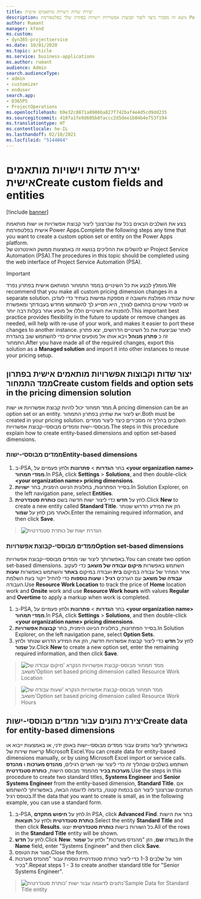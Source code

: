```yaml
---
title: יצירת שדות וישויות מותאמים אישית
description: נושא זה מסביר כיצד ליצור קבוצות אפשרויות וישויות בפתרון שלך בפלטפורמת Power Apps.
author: Rumant
manager: kfend
ms.custom:
- dyn365-projectservice
ms.date: 10/01/2020
ms.topic: article
ms.service: business-applications
ms.author: rumant
audience: Admin
search.audienceType:
- admin
- customizer
- enduser
search.app:
- D365PS
- ProjectOperations
ms.openlocfilehash: b9e32c8871a8986ba827f742baf4e4d5cd9dd235
ms.sourcegitcommit: 418fa1fe9d605b8faccc2d5dee1b04b4e753f194
ms.translationtype: HT
ms.contentlocale: he-IL
ms.lasthandoff: 02/10/2021
ms.locfileid: "5144864"
---
```

# <a name="create-custom-fields-and-entities"></a><span data-ttu-id="2179a-103">יצירת שדות וישויות מותאמים אישית</span><span class="sxs-lookup"><span data-stu-id="2179a-103">Create custom fields and entities</span></span> 

[!include [banner](../includes/psa-now-project-operations.md)]

<span data-ttu-id="2179a-104">בצע את השלבים הבאים בכל עת שברצונך ליצור קבוצת אפשרויות או ישות מותאמת אישית בפלטפורמת Power Apps.</span><span class="sxs-lookup"><span data-stu-id="2179a-104">Complete the following steps any time that you want to create a custom option set or entity on the Power Apps platform.</span></span>  
<span data-ttu-id="2179a-105">יש להשלים את ההליכים בנושא זה באמצעות ממשק האינטרנט של Project Service Automation‏ (PSA).</span><span class="sxs-lookup"><span data-stu-id="2179a-105">The procedures in this topic should be completed using the web interface of Project Service Automation (PSA).</span></span>

> [!IMPORTANT]
> <span data-ttu-id="2179a-106">מומלץ לבצע את כל השינויים בממד התמחור המותאם אישית בפתרון נפרד.</span><span class="sxs-lookup"><span data-stu-id="2179a-106">We recommend that you make all custom pricing dimension changes in a separate solution.</span></span> <span data-ttu-id="2179a-107">שיטת עבודה מומלצת וחשובה זו מספקת גמישות בעתיד כדי לעדכן או להסיר שינויים בהתאם לצורך, היא תסייע לך להשתמש מחדש בעבודתך ומאפשרת להפנות את השינויים הללו אל מופע אחר בקלות רבה יותר.</span><span class="sxs-lookup"><span data-stu-id="2179a-107">This important best practice provides flexibility in the future to update or remove changes as needed, will help with re-use of your work, and makes it easier to port these changes to another instance.</span></span> <span data-ttu-id="2179a-108">לאחר שביצעת את כל השינויים הדרושים, יצא פתרון זה כ **פתרון מנוהל** ויבא אותו אל מופעים אחרים כדי להשתמש שוב בהגדרת התמחור.</span><span class="sxs-lookup"><span data-stu-id="2179a-108">After you have made all of the required changes, export this solution as a **Managed solution** and import it into other instances to reuse your pricing setup.</span></span>

  
## <a name="create-custom-fields-and-option-sets-in-the-pricing-dimension-solution"></a><span data-ttu-id="2179a-109">יצור שדות וקבוצות אפשרויות מותאמים אישית בפתרון ממד התמחור</span><span class="sxs-lookup"><span data-stu-id="2179a-109">Create custom fields and option sets in the pricing dimension solution</span></span>

<span data-ttu-id="2179a-110">ממד תמחור יכול להיות קבוצת אפשרויות או ישות.</span><span class="sxs-lookup"><span data-stu-id="2179a-110">A pricing dimension can be an option set or an entity.</span></span> <span data-ttu-id="2179a-111">יש ליצור את שתיהן בפתרון התמחור.</span><span class="sxs-lookup"><span data-stu-id="2179a-111">Both must be created in your pricing solution.</span></span> <span data-ttu-id="2179a-112">השלבים בהליך זה מסבירים כיצד ליצור ממדים מבוססי-ישות וממדים מבוססי-קבוצת אפשרויות.</span><span class="sxs-lookup"><span data-stu-id="2179a-112">The steps in this procedure explain how to create entity-based dimensions and option set-based dimensions.</span></span>

### <a name="entity-based-dimensions"></a><span data-ttu-id="2179a-113">ממדים מבוססי-ישות</span><span class="sxs-lookup"><span data-stu-id="2179a-113">Entity-based dimensions</span></span>

1. <span data-ttu-id="2179a-114">ב-PSA, בחר **הגדרות** > **פתרונות** ולחץ פעמיים על **\<your organization name> ממדי תמחור**.</span><span class="sxs-lookup"><span data-stu-id="2179a-114">In PSA, click **Settings** > **Solutions**, and then double-click **\<your organization name> pricing dimensions**.</span></span>
2. <span data-ttu-id="2179a-115">בסייר הפתרונות, בחלונית הניווט הימנית, בחר **ישויות**.</span><span class="sxs-lookup"><span data-stu-id="2179a-115">In Solution Explorer, on the left navigation pane, select **Entities**.</span></span>
3. <span data-ttu-id="2179a-116">לחץ על **חדש** כדי ליצור ישות חדשה בשם **כותרת סטנדרטית**.</span><span class="sxs-lookup"><span data-stu-id="2179a-116">Click **New** to create a new entity called **Standard Title**.</span></span> <span data-ttu-id="2179a-117">הזן את המידע הדרוש שנותר ולאחר מכן לחץ על **שמור**.</span><span class="sxs-lookup"><span data-stu-id="2179a-117">Enter the remaining required information, and then click **Save**.</span></span>

> ![הגדרת ישות של כותרת סטנדרטית](media/Standard-Title-entity-definition.png)


### <a name="option-set-based-dimensions"></a><span data-ttu-id="2179a-119">ממדים מבוססי-קבוצת אפשרויות</span><span class="sxs-lookup"><span data-stu-id="2179a-119">Option set-based dimensions</span></span> 
<span data-ttu-id="2179a-120">באפשרותך ליצור שני ממדים מבוססי-קבוצת אפשרויות.</span><span class="sxs-lookup"><span data-stu-id="2179a-120">You can create two option set-based dimensions.</span></span> <span data-ttu-id="2179a-121">השתמש באפשרות **מיקום עבודה של משאב** כדי לעקוב אחר המחיר של עבודה במיקום **בית** ועבודה במיקום **באתר** והשתמש באפשרות **שעות עבודה של משאב** עם הערכים **רגיל** ו **שעות נוספות** כדי להחיל ייקור בעת השלמת העבודה.</span><span class="sxs-lookup"><span data-stu-id="2179a-121">Use **Resource Work Location** to track the price of **Home** location work and **Onsite** work and use **Resource Work hours** with values **Regular** and **Overtime** to apply a markup when work is completed.</span></span>


1. <span data-ttu-id="2179a-122">ב-PSA, בחר **הגדרות** > **פתרונות** ולחץ פעמיים על **\<your organization name> ממדי תמחור**.</span><span class="sxs-lookup"><span data-stu-id="2179a-122">In PSA, click **Settings** > **Solutions**, and then double-click  **\<your organization name> pricing dimensions**.</span></span> 
2. <span data-ttu-id="2179a-123">בסייר הפתרונות, בחלונית הניווט הימנית, בחר **קבוצות אפשרויות**.</span><span class="sxs-lookup"><span data-stu-id="2179a-123">In Solution Explorer, on the left navigation pane, select  **Option Sets**.</span></span> 
3. <span data-ttu-id="2179a-124">לחץ על **חדש** כדי ליצור קבוצת אפשרויות חדשה, הזן את המידע הדרוש שנותר ולחץ על **שמור**.</span><span class="sxs-lookup"><span data-stu-id="2179a-124">Click **New** to create a new option set, enter the remaining required information, and then click **Save**.</span></span>

> ![<span data-ttu-id="2179a-125">ממד תמחור מבוסס-קבוצת אפשרויות הנקרא 'מיקום עבודה של משאב'</span><span class="sxs-lookup"><span data-stu-id="2179a-125">Option set based pricing dimension called Resource Work Location</span></span> ](media/Option-set-PD-called-Resource-Work-Location.png)

> ![<span data-ttu-id="2179a-126">ממד תמחור מבוסס-קבוצת אפשרויות הנקרא 'שעות עבודה של משאב'</span><span class="sxs-lookup"><span data-stu-id="2179a-126">Option set based pricing dimension called Resource Work Hours</span></span> ](media/Option-set-PD-called-Resource-Work-Hours.PNG)


## <a name="create-data-for-entity-based-dimensions"></a><span data-ttu-id="2179a-127">יצירת נתונים עבור ממדים מבוססי-ישות</span><span class="sxs-lookup"><span data-stu-id="2179a-127">Create data for entity-based dimensions</span></span>

<span data-ttu-id="2179a-128">באפשרותך ליצור נתונים עבור ממדים מבוססי-ישות באופן ידני, או באמצעות ייבוא או קריאות שירות של Microsoft Excel.</span><span class="sxs-lookup"><span data-stu-id="2179a-128">You can create data for entity-based dimensions manually, or by using Microsoft Excel import or service calls.</span></span> <span data-ttu-id="2179a-129">השתמש בשלבים שבהליך זה כדי ליצור שני תארים רגילים, **מהנדס מערכות** ו **מהנדס מערכות בכיר** מהממד מבוסס הישות, **כותרת סטנדרטית**.</span><span class="sxs-lookup"><span data-stu-id="2179a-129">Use the steps in this procedure to create two standard titles, **Systems Engineer** and **Senior Systems Engineer** from the entity-based dimension, **Standard Title**.</span></span> <span data-ttu-id="2179a-130">אם הנתונים שברצונך ליצור הם בכמות קטנה, בדומה לדוגמה הבאה, באפשרותך להשתמש בטופס רגיל.</span><span class="sxs-lookup"><span data-stu-id="2179a-130">If the data that you want to create is small, as in the following example, you can use a standard form.</span></span>

1. <span data-ttu-id="2179a-131">ב-PSA, לחץ על **חיפוש מתקדם**.</span><span class="sxs-lookup"><span data-stu-id="2179a-131">In PSA, click **Advanced Find**.</span></span> <span data-ttu-id="2179a-132">בחר את הישות **כותרת סטנדרטית** ולחץ על **תוצאות**.</span><span class="sxs-lookup"><span data-stu-id="2179a-132">Select the entity **Standard Title** and then click **Results**.</span></span> <span data-ttu-id="2179a-133">כל השורות בישות **כותרת סטנדרטית** יוצגו.</span><span class="sxs-lookup"><span data-stu-id="2179a-133">All of the rows in the **Standard Title** entity will be shown.</span></span>
2. <span data-ttu-id="2179a-134">לחץ על **חדש**.</span><span class="sxs-lookup"><span data-stu-id="2179a-134">Click **New**.</span></span> <span data-ttu-id="2179a-135">בשדה **שם**, הזן "מהנדס מערכות" ולחץ על **שמור**.</span><span class="sxs-lookup"><span data-stu-id="2179a-135">In the **Name** field, enter "Systems Engineer" and then click **Save**.</span></span>
3. <span data-ttu-id="2179a-136">סגור את הטופס.</span><span class="sxs-lookup"><span data-stu-id="2179a-136">Close the form.</span></span> 
4. <span data-ttu-id="2179a-137">חזור על שלבים 1-3 כדי ליצור כותרת סטנדרטית נוספת עבור "מהנדס מערכות בכיר".</span><span class="sxs-lookup"><span data-stu-id="2179a-137">Repeat steps 1 - 3 to create another standard title for "Senior Systems Engineer".</span></span>

> ![<span data-ttu-id="2179a-138">נתונים לדוגמה עבור ישות 'כותרת סטנדרטית'</span><span class="sxs-lookup"><span data-stu-id="2179a-138">Sample Data for Standard Title entity</span></span> ](media/ST-data.png)


